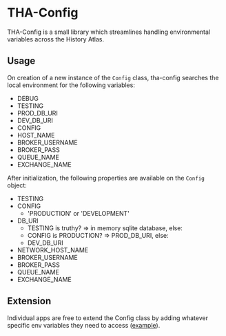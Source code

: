 # THA-Config
THA-Config is a small library which streamlines handling environmental variables across the History Atlas. 
## Usage
On creation of a new instance of the ```Config``` class, tha-config searches the local environment for the following variables:
- DEBUG
- TESTING
- PROD_DB_URI
- DEV_DB_URI
- CONFIG  
- HOST_NAME
- BROKER_USERNAME
- BROKER_PASS
- QUEUE_NAME
- EXCHANGE_NAME


After initialization, the following properties are available on the ```Config``` object:
- TESTING
- CONFIG
  - 'PRODUCTION' or 'DEVELOPMENT'
- DB_URI
  - TESTING is truthy? => in memory sqlite database, else:
  - CONFIG is PRODUCTION? => PROD_DB_URI, else:
  - DEV_DB_URI
- NETWORK_HOST_NAME
- BROKER_USERNAME
- BROKER_PASS
- QUEUE_NAME
- EXCHANGE_NAME

## Extension
Individual apps are free to extend the Config class by adding whatever specific env variables they need to access ([example](https://github.com/joshua-stauffer/thehistoryatlas/blob/dev/history/app/history_config.py)).
